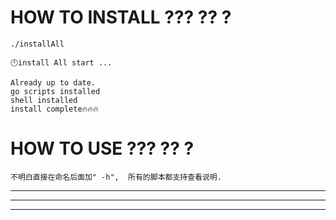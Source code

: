 # HOW TO INSTALL ??? ?? ?
```
./installAll
```
 ```
🕛install All start ...

Already up to date.
go scripts installed
shell installed
install complete🔥🔥🔥
```


# HOW TO USE ??? ?? ?
```
不明白直接在命名后面加" -h",  所有的脚本都支持查看说明.
```




---
---
---






<!-- 配置go环境
### setup
```
go mod init example/hello
```

### 更新库
```
go mod tidy
```
# 如果timetout 可以试试
# go env -w GOPROXY=https://goproxy.cn,direct

### 运行
```
go run .
```


### go env 
```
export PATH="/Users/teason23/go/bin:$PATH"
```


### 将我们的命令安装到 $GOPATH/bin 目录:
$ go install -->
